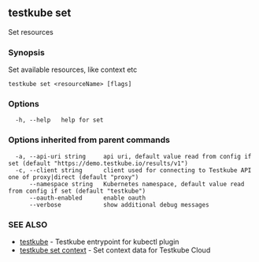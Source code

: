 ## testkube set

Set resources

### Synopsis

Set available resources, like context etc

```
testkube set <resourceName> [flags]
```

### Options

```
  -h, --help   help for set
```

### Options inherited from parent commands

```
  -a, --api-uri string     api uri, default value read from config if set (default "https://demo.testkube.io/results/v1")
  -c, --client string      client used for connecting to Testkube API one of proxy|direct (default "proxy")
      --namespace string   Kubernetes namespace, default value read from config if set (default "testkube")
      --oauth-enabled      enable oauth
      --verbose            show additional debug messages
```

### SEE ALSO

* [testkube](testkube.md)	 - Testkube entrypoint for kubectl plugin
* [testkube set context](testkube_set_context.md)	 - Set context data for Testkube Cloud

